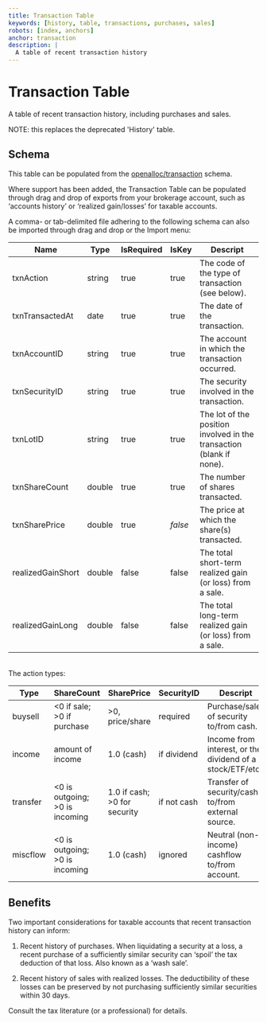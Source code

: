 ```yaml
---
title: Transaction Table
keywords: [history, table, transactions, purchases, sales]
robots: [index, anchors]
anchor: transaction
description: |
  A table of recent transaction history
---
```


# Transaction Table

A table of recent transaction history, including purchases and sales.

NOTE: this replaces the deprecated 'History' table.

## Schema

This table can be populated from the [openalloc/transaction](https://github.com/openalloc/AllocData#mtransaction) schema.

Where support has been added, the Transaction Table can be populated through
drag and drop of exports from your brokerage account, such as ‘accounts
history’ or ‘realized gain/losses’ for taxable accounts.

A comma- or tab-delimited file adhering to the following schema can also be imported through
drag and drop or the Import menu:

| Name | Type | IsRequired | IsKey | Descript |
| ---- | ---- | ---------- | ----- | -------- |
| txnAction | string | true | true | The code of the type of transaction (see below). |
| txnTransactedAt | date | true | true | The date of the transaction. |
| txnAccountID | string | true | true | The account in which the transaction occurred. |
| txnSecurityID | string | true | true | The security involved in the transaction. |
| txnLotID | string | true | true | The lot of the position involved in the transaction (blank if none). |
| txnShareCount | double | true | true | The number of shares transacted. |
| txnSharePrice | double | true | *false* | The price at which the share(s) transacted. |
| realizedGainShort | double | false | false | The total short-term realized gain (or loss) from a sale. |
| realizedGainLong | double | false | false | The total long-term realized gain (or loss) from a sale. |

<br/>
The action types:

| Type | ShareCount | SharePrice | SecurityID | Descript |
| ---- | ---------- | ---------- | ---------- | -------- |
| buysell | \<0 if sale; \>0 if purchase | \>0, price/share | required | Purchase/sale of security to/from cash. | 
| income | amount of income | 1.0 (cash) | if dividend | Income from interest, or the dividend of a stock/ETF/etc.. | 
| transfer | \<0 is outgoing; \>0 is incoming | 1.0 if cash; \>0 for security | if not cash | Transfer of security/cash to/from external source. | 
| miscflow | \<0 is outgoing; \>0 is incoming | 1.0 (cash) | ignored | Neutral (non-income) cashflow to/from account. | 

## Benefits

Two important considerations for taxable accounts that recent transaction
history can inform: 

1. Recent history of purchases. When liquidating a security
   at a loss, a recent purchase of a sufficiently similar security can
   ‘spoil’ the tax deduction of that loss. Also known as a ‘wash sale’.

2. Recent history of sales with realized losses. The deductibility of
   these losses can be preserved by not purchasing sufficiently similar
   securities within 30 days. 

Consult the tax literature (or a professional) for details.
